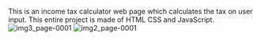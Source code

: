 This is an income tax calculator web page which calculates the tax on user input.
This entire project is made of HTML CSS and JavaScript.
![img3_page-0001](https://github.com/Saloni790/Project-Repo./assets/148036110/72a3a655-8fe7-4c53-aa08-ea7cb07d6c03)
![img2_page-0001](https://github.com/Saloni790/Project-Repo./assets/148036110/4af8a927-0f58-4f54-8b28-aaa0384ba631)
